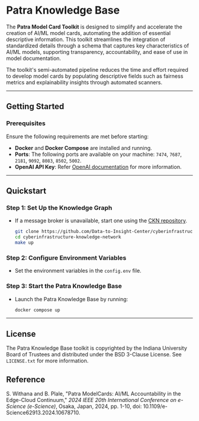 # Patra Knowledge Base

The **Patra Model Card Toolkit** is designed to simplify and accelerate the creation of AI/ML model cards, automating the addition of essential descriptive information. This toolkit streamlines the integration of standardized details through a schema that captures key characteristics of AI/ML models, supporting transparency, accountability, and ease of use in model documentation.

The toolkit's semi-automated pipeline reduces the time and effort required to develop model cards by populating descriptive fields such as fairness metrics and explainability insights through automated scanners.

---

## Getting Started

### Prerequisites

Ensure the following requirements are met before starting:

- **Docker** and **Docker Compose** are installed and running.
- **Ports**: The following ports are available on your machine: `7474`, `7687`, `2181`, `9092`, `8083`, `8502`, `5002`.
- **OpenAI API Key**: Refer [OpenAI documentation](https://platform.openai.com) for more information.

---

## Quickstart

### Step 1: Set Up the Knowledge Graph
- If a message broker is unavailable, start one using the [CKN repository](https://github.com/Data-to-Insight-Center/cyberinfrastructure-knowledge-network).
    ```bash
    git clone https://github.com/Data-to-Insight-Center/cyberinfrastructure-knowledge-network
    cd cyberinfrastructure-knowledge-network
    make up
    ```

### Step 2: Configure Environment Variables
- Set the environment variables in the `config.env` file.

### Step 3: Start the Patra Knowledge Base
- Launch the Patra Knowledge Base by running:
    ```bash
    docker compose up
    ```

---

## License

The Patra Knowledge Base toolkit is copyrighted by the Indiana University Board of Trustees and distributed under the BSD 3-Clause License. See `LICENSE.txt` for more information.

## Reference

S. Withana and B. Plale, "Patra ModelCards: AI/ML Accountability in the Edge-Cloud Continuum," *2024 IEEE 20th International Conference on e-Science (e-Science)*, Osaka, Japan, 2024, pp. 1-10, doi: 10.1109/e-Science62913.2024.10678710.
